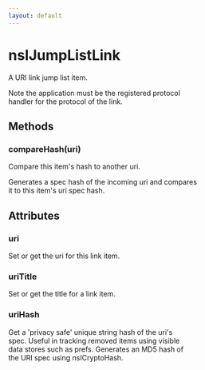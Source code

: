 ```yaml
---
layout: default
---
```


# nsIJumpListLink #
  
A URI link jump list item.  
  
Note the application must be the registered protocol  
handler for the protocol of the link.  
  

## Methods ##

### compareHash(uri) ###
  
Compare this item's hash to another uri.  
  
Generates a spec hash of the incoming uri and compares  
it to this item's uri spec hash.  
  

## Attributes ##

### uri ###
  
Set or get the uri for this link item.  
  

### uriTitle ###
  
Set or get the title for a link item.    
  

### uriHash ###
  
Get a 'privacy safe' unique string hash of the uri's  
spec. Useful in tracking removed items using visible  
data stores such as prefs. Generates an MD5 hash of  
the URI spec using nsICryptoHash.  
  
